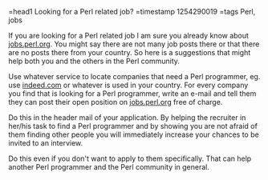 =head1 Looking for a Perl related job?
=timestamp 1254290019
=tags Perl, jobs

If you are looking for a Perl related job I am sure you already know about
<a href="http://jobs.perl.org/">jobs.perl.org</a>. You might say there
are not many job posts there or that there are no posts there from your
country. So here is a suggestions that might help both you and the others
in the Perl community.

Use whatever service to locate companies that need a Perl programmer, eg.
use <a href="http://indeed.com/">indeed.com</a> or whatever is used in your
country. For every company you find that is looking for a Perl programmer,
write an e-mail and tell them they can post their open position on 
<a href="http://jobs.perl.org/">jobs.perl.org</a> free of charge.

Do this in the header mail of your application. By helping the recruiter
in her/his task to find a Perl programmer and by showing you are not afraid
of them finding other people you will immediately increase your chances to
be invited to an interview.

Do this even if you don't want to apply to them specifically. That can 
help another Perl programmer and the Perl community in general.

